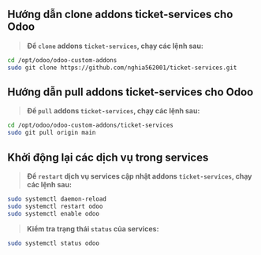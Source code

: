 Hướng dẫn clone addons ticket-services cho Odoo
----

> **Để `clone` addons `ticket-services`, chạy các lệnh sau:**

```bash
cd /opt/odoo/odoo-custom-addons
sudo git clone https://github.com/nghia562001/ticket-services.git
```

Hướng dẫn pull addons ticket-services cho Odoo
----

> **Để `pull` addons `ticket-services`, chạy các lệnh sau:**

```bash
cd /opt/odoo/odoo-custom-addons/ticket-services
sudo git pull origin main
```

Khởi động lại các dịch vụ trong services
----
> **Để `restart` dịch vụ services cập nhật addons `ticket-services`, chạy các lệnh sau:**

```bash
sudo systemctl daemon-reload
sudo systemctl restart odoo
sudo systemctl enable odoo
```

> **Kiểm tra trạng thái `status` của services:**

```bash
sudo systemctl status odoo
```

